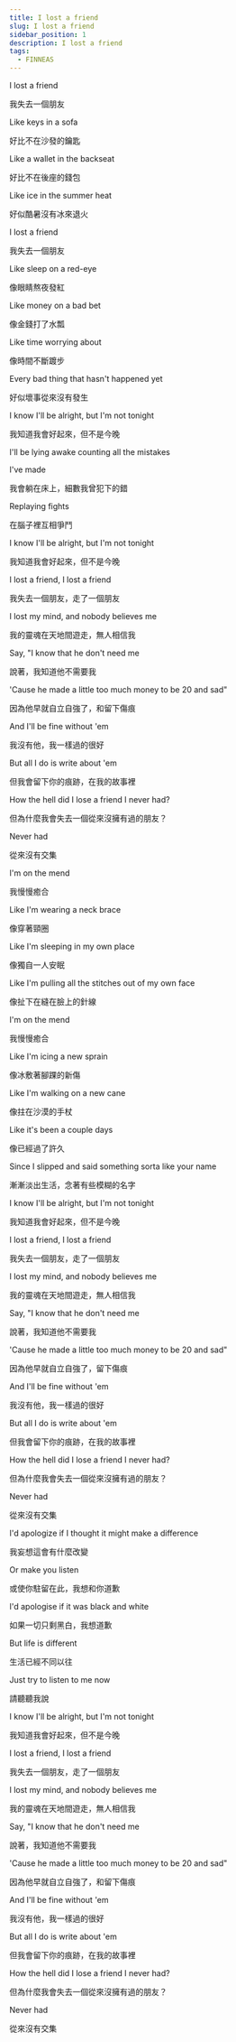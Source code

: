 ```yaml
---
title: I lost a friend
slug: I lost a friend 
sidebar_position: 1
description: I lost a friend 
tags:
  - FINNEAS
---
```


I lost a friend

我失去一個朋友

Like keys in a sofa

好比不在沙發的鑰匙

Like a wallet in the backseat

好比不在後座的錢包

Like ice in the summer heat

好似酷暑沒有冰來退火

I lost a friend

我失去一個朋友

Like sleep on a red-eye

像眼睛熬夜發紅

Like money on a bad bet

像金錢打了水瓢

Like time worrying about

像時間不斷踱步

Every bad thing that hasn't happened yet

好似壞事從來沒有發生

I know I'll be alright, but I'm not tonight

我知道我會好起來，但不是今晚

I'll be lying awake counting all the mistakes

I've made

我會躺在床上，細數我曾犯下的錯

Replaying fights

在腦子裡互相爭鬥

I know I'll be alright, but I'm not tonight

我知道我會好起來，但不是今晚

I lost a friend, I lost a friend

我失去一個朋友，走了一個朋友

I lost my mind, and nobody believes me

我的靈魂在天地間遊走，無人相信我

Say, "I know that he don't need me

說著，我知道他不需要我

'Cause he made a little too much money to be 20 and sad"

因為他早就自立自強了，和留下傷痕

And I'll be fine without 'em

我沒有他，我一樣過的很好

But all I do is write about 'em

但我會留下你的痕跡，在我的故事裡

How the hell did I lose a friend I never had?

但為什麼我會失去一個從來沒擁有過的朋友？

Never had

從來沒有交集

I'm on the mend

我慢慢癒合

Like I'm wearing a neck brace

像穿著頸圈

Like I'm sleeping in my own place

像獨自一人安眠

Like I'm pulling all the stitches out of my own face

像扯下在縫在臉上的針線

I'm on the mend

我慢慢癒合

Like I'm icing a new sprain

像冰敷著腳踝的新傷

Like I'm walking on a new cane

像拄在沙漠的手杖

Like it's been a couple days

像已經過了許久

Since I slipped and said something sorta like your name

漸漸淡出生活，念著有些模糊的名字

I know I'll be alright, but I'm not tonight

我知道我會好起來，但不是今晚

I lost a friend, I lost a friend

我失去一個朋友，走了一個朋友

I lost my mind, and nobody believes me

我的靈魂在天地間遊走，無人相信我

Say, "I know that he don't need me

說著，我知道他不需要我

'Cause he made a little too much money to be 20 and sad"

因為他早就自立自強了，留下傷痕

And I'll be fine without 'em

我沒有他，我一樣過的很好

But all I do is write about 'em

但我會留下你的痕跡，在我的故事裡

How the hell did I lose a friend I never had?

但為什麼我會失去一個從來沒擁有過的朋友？

Never had

從來沒有交集

I'd apologize if I thought it might make a difference

我妄想這會有什麼改變

Or make you listen

或使你駐留在此，我想和你道歉

I'd apologise if it was black and white

如果一切只剩黑白，我想道歉

But life is different

生活已經不同以往

Just try to listen to me now

請聽聽我說

I know I'll be alright, but I'm not tonight

我知道我會好起來，但不是今晚

I lost a friend, I lost a friend

我失去一個朋友，走了一個朋友

I lost my mind, and nobody believes me

我的靈魂在天地間遊走，無人相信我

Say, "I know that he don't need me

說著，我知道他不需要我

'Cause he made a little too much money to be 20 and sad"

因為他早就自立自強了，和留下傷痕

And I'll be fine without 'em

我沒有他，我一樣過的很好

But all I do is write about 'em

但我會留下你的痕跡，在我的故事裡

How the hell did I lose a friend I never had?

但為什麼我會失去一個從來沒擁有過的朋友？

Never had

從來沒有交集